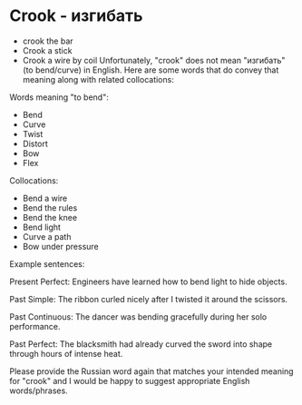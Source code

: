 # Crook - изгибать

- crook the bar
- Crook a stick
- Crook a wire by coil
  Unfortunately, "crook" does not mean "изгибать" (to bend/curve) in English. Here are some words that do convey that meaning along with related collocations:

Words meaning "to bend":

- Bend
- Curve
- Twist
- Distort
- Bow
- Flex

Collocations:

- Bend a wire
- Bend the rules
- Bend the knee
- Bend light
- Curve a path
- Bow under pressure

Example sentences:

Present Perfect: Engineers have learned how to bend light to hide objects.

Past Simple: The ribbon curled nicely after I twisted it around the scissors.

Past Continuous: The dancer was bending gracefully during her solo performance.

Past Perfect: The blacksmith had already curved the sword into shape through hours of intense heat.

Please provide the Russian word again that matches your intended meaning for "crook" and I would be happy to suggest appropriate English words/phrases.
